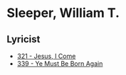 # Sleeper, William T.

## Lyricist

- [321 - Jesus, I Come](/hymns/321.md)
- [339 - Ye Must Be Born Again](/hymns/339.md)


